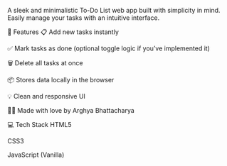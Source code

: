 A sleek and minimalistic To-Do List web app built with simplicity in mind. Easily manage your tasks with an intuitive interface.



🌟 Features
📋 Add new tasks instantly

✅ Mark tasks as done (optional toggle logic if you’ve implemented it)

🗑️ Delete all tasks at once

📦 Stores data locally in the browser

💡 Clean and responsive UI

👨‍💻 Made with love by Arghya Bhattacharya

💻 Tech Stack
HTML5

CSS3

JavaScript (Vanilla)
